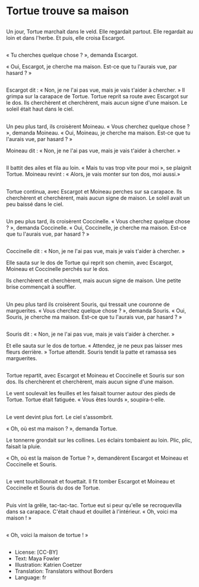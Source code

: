 # Tortue trouve sa maison

##
Un jour, Tortue marchait dans le veld. Elle regardait partout. Elle regardait au loin et dans l'herbe. Et puis, elle croisa Escargot.

##
« Tu cherches quelque chose ? », demanda Escargot.

« Oui, Escargot, je cherche ma maison. Est-ce que tu l'aurais vue, par hasard ? »

##
Escargot dit : « Non, je ne l'ai pas vue, mais je vais t'aider à chercher. » Il grimpa sur la carapace de Tortue. Tortue reprit sa route avec Escargot sur le dos. Ils cherchèrent et cherchèrent, mais aucun signe d'une maison. Le soleil était haut dans le ciel.

##
Un peu plus tard, ils croisèrent Moineau. « Vous cherchez quelque chose ? », demanda Moineau. « Oui, Moineau, je cherche ma maison. Est-ce que tu l'aurais vue, par hasard ? »

Moineau dit : « Non, je ne l'ai pas vue, mais je vais t'aider à chercher. »

##
Il battit des ailes et fila au loin. « Mais tu vas trop vite pour moi », se plaignit Tortue. Moineau revint : « Alors, je vais monter sur ton dos, moi aussi.»

##
Tortue continua, avec Escargot et Moineau perches sur sa carapace. Ils cherchèrent et cherchèrent, mais aucun signe de maison. Le soleil avait un peu baissé dans le ciel.

##
Un peu plus tard, ils croisèrent Coccinelle. « Vous cherchez quelque chose ? », demanda Coccinelle. « Oui, Coccinelle, je cherche ma maison. Est-ce que tu l'aurais vue, par hasard ? »

##
Coccinelle dit : « Non, je ne l'ai pas vue, mais je vais t'aider à chercher. »

Elle sauta sur le dos de Tortue qui reprit son chemin, avec Escargot, Moineau et Coccinelle perchés sur le dos.

Ils cherchèrent et cherchèrent, mais aucun signe de maison. Une petite brise commençait à souffler.

##
Un peu plus tard ils croisèrent Souris, qui tressait une couronne de marguerites. « Vous cherchez quelque chose ? », demanda Souris. « Oui, Souris, je cherche ma maison. Est-ce que tu l'aurais vue, par hasard ? »

##
Souris dit : « Non, je ne l'ai pas vue, mais je vais t'aider à chercher. »

Et elle sauta sur le dos de tortue. « Attendez, je ne peux pas laisser mes fleurs derrière. » Tortue attendit. Souris tendit la patte et ramassa ses marguerites.

##
Tortue repartit, avec Escargot et Moineau et Coccinelle et Souris sur son dos. Ils cherchèrent et cherchèrent, mais aucun signe d'une maison.

Le vent soulevait les feuilles et les faisait tourner autour des pieds de Tortue. Tortue était fatiguée. « Vous êtes lourds », soupira-t-elle.

##
Le vent devint plus fort. Le ciel s'assombrit.

« Oh, où est ma maison ? », demanda Tortue.

Le tonnerre grondait sur les collines. Les éclairs tombaient au loin. Plic, plic, faisait la pluie.

« Oh, où est la maison de Tortue ? », demandèrent Escargot et Moineau et Coccinelle et Souris.

##
Le vent tourbillonnait et fouettait. Il fit tomber Escargot et Moineau et Coccinelle et Souris du dos de Tortue.

##
Puis vint la grêle, tac-tac-tac. Tortue eut si peur qu'elle se recroquevilla dans sa carapace. C'était chaud et douillet à l'intérieur. « Oh, voici ma maison ! »

##
« Oh, voici la maison de tortue ! »

##
* License: [CC-BY]
* Text: Maya Fowler
* Illustration: Katrien Coetzer
* Translation: Translators without Borders
* Language: fr
